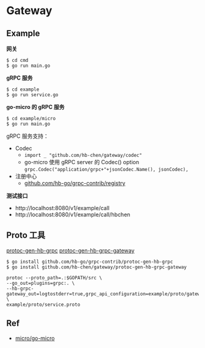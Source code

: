 # Gateway

## Example

**网关**
```shell script
$ cd cmd
$ go run main.go
```

**gRPC 服务**
```shell script
$ cd example
$ go run service.go
```

**go-micro 的 gRPC 服务**
```shell script
$ cd example/micro
$ go run main.go
```

gRPC 服务支持：
- Codec
    - `import _ "github.com/hb-chen/gateway/codec"`
    - go-micro 使用 gRPC server 的 Codec() option
        `grpc.Codec("application/grpc+"+jsonCodec.Name(), jsonCodec),`
- 注册中心
    - [github.com/hb-go/grpc-contrib/registry](https://github.com/hb-go/grpc-contrib/tree/master/registry)

**测试接口**
- http://localhost:8080/v1/example/call
- http://localhost:8080/v1/example/call/hbchen
    
## Proto 工具

[protoc-gen-hb-grpc](https://github.com/hb-go/grpc-contrib)
[protoc-gen-hb-grpc-gateway](https://github.com/hb-chen/gateway)

```shell script
$ go install github.com/hb-go/grpc-contrib/protoc-gen-hb-grpc
$ go install github.com/hb-chen/gateway/protoc-gen-hb-grpc-gateway 
```
    
```shell script
protoc --proto_path=.:$GOPATH/src \
--go_out=plugins=grpc:. \
--hb-grpc-gateway_out=logtostderr=true,grpc_api_configuration=example/proto/gateway.yaml:. \
example/proto/service.proto
```

## Ref

- [micro/go-micro](https://github.com/micro/go-micro)
